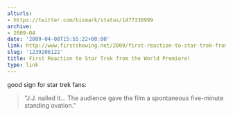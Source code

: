 ```yaml
---
alturls:
- https://twitter.com/bismark/status/1477336999
archive:
- 2009-04
date: '2009-04-08T15:55:22+00:00'
link: http://www.firstshowing.net/2009/first-reaction-to-star-trek-from-the-world-premiere/
slug: '1239206122'
title: First Reaction to Star Trek from the World Premiere!
type: link
---
```


good sign for star trek fans:

> "J.J. nailed it... The audience gave the film a spontaneous five-minute
> standing ovation."

